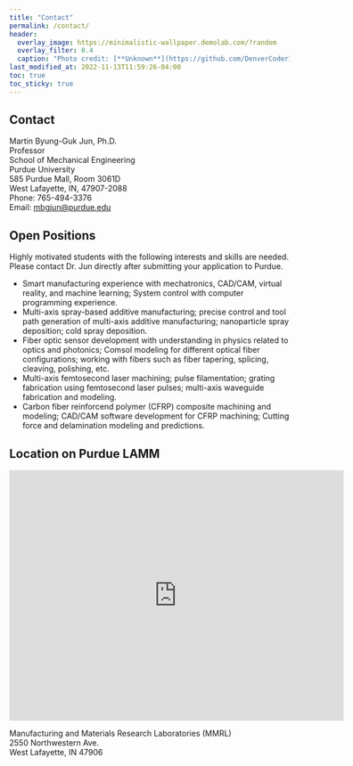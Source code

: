 ```yaml
---
title: "Contact"
permalink: /contact/
header: 
  overlay_image: https://minimalistic-wallpaper.demolab.com/?random
  overlay_filter: 0.4
  caption: "Photo credit: [**Unknown**](https://github.com/DenverCoder1/minimalistic-wallpaper-collection)"
last_modified_at: 2022-11-13T11:59:26-04:00
toc: true
toc_sticky: true
---
```


## Contact  

Martin Byung-Guk Jun, Ph.D.  
Professor  
School of Mechanical Engineering  
Purdue University  
585 Purdue Mall, Room 3061D  
West Lafayette, IN, 47907-2088  
Phone: 765-494-3376  
Email: mbgjun@purdue.edu  

## Open Positions

Highly motivated students with the following interests and skills are needed. Please contact Dr. Jun directly after submitting your application to Purdue.  
* Smart manufacturing experience with mechatronics, CAD/CAM, virtual reality, and machine learning; System control with computer programming experience.  
* Multi-axis spray-based additive manufacturing; precise control and tool path generation of multi-axis additive manufacturing; nanoparticle spray deposition; cold spray deposition.  
* Fiber optic sensor development with understanding in physics related to optics and photonics; Comsol modeling for different optical fiber configurations; working with fibers such as fiber tapering, splicing, cleaving, polishing, etc.  
* Multi-axis femtosecond laser machining; pulse filamentation; grating fabrication using femtosecond laser pulses; multi-axis waveguide fabrication and modeling.  
* Carbon fiber reinforcend polymer (CFRP) composite machining and modeling; CAD/CAM software development for CFRP machining; Cutting force and delamination modeling and predictions.  

## Location on Purdue LAMM

<iframe src="https://www.google.com/maps/embed?pb=!1m18!1m12!1m3!1d12143.302455451134!2d-86.93757119139256!3d40.45699651575115!2m3!1f0!2f0!3f0!3m2!1i1024!2i768!4f13.1!3m3!1m2!1s0x8812fde7c6f77755%3A0xed68c22fc8cbc4d9!2sPurdue%20University!5e0!3m2!1sen!2sus!4v1724705069039!5m2!1sen!2sus" width="600" height="450" style="border:0;" allowfullscreen="" loading="lazy" referrerpolicy="no-referrer-when-downgrade"></iframe>

Manufacturing and Materials Research Laboratories (MMRL)  
2550 Northwestern Ave.  
West Lafayette, IN 47906  